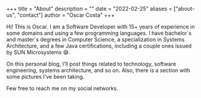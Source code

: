 +++
title = "About"
description = ""
date = "2022-02-25"
aliases = ["about-us", "contact"]
author = "Oscar Costa"
+++

Hi! This is Oscar. I am a Software Developer with 15+ years of experience in some domains and using a few programming languages. I have bachelor´s and master´s degrees in Computer Science, a specialization in Systems Architecture, and a few Java certifications, including a couple ones issued by SUN Microsystems &#128517;.

On this personal blog, I'll post things related to technology, software engineering, systems architecture, and so on. Also, there is a section with some pictures I've been taking.

Few free to reach me on my social networks.

